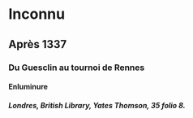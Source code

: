 # Inconnu

## Après 1337

### Du Guesclin au tournoi de Rennes

#### Enluminure

##### Londres, British Library, Yates Thomson, 35 folio 8.